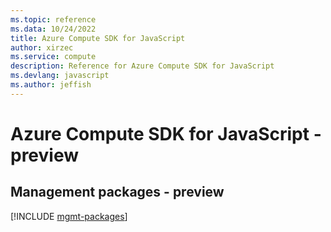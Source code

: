 ```yaml
---
ms.topic: reference
ms.data: 10/24/2022
title: Azure Compute SDK for JavaScript
author: xirzec
ms.service: compute
description: Reference for Azure Compute SDK for JavaScript
ms.devlang: javascript
ms.author: jeffish
---
```

# Azure Compute SDK for JavaScript - preview

## Management packages - preview
[!INCLUDE [mgmt-packages](compute-mgmt-index.md)]